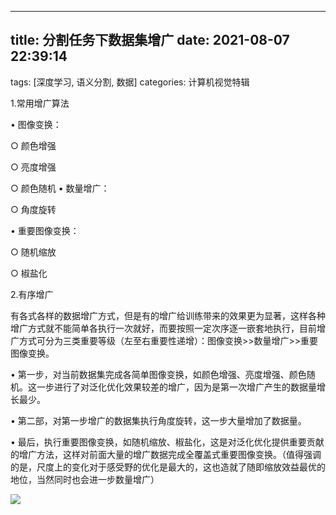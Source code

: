 ---

## title: 分割任务下数据集增广 date: 2021-08-07 22:39:14

tags: [深度学习, 语义分割, 数据]
categories: 计算机视觉特辑

1.常用增广算法

• 图像变换：

○ 颜色增强

○ 亮度增强

○ 颜色随机
• 数量增广：

○ 角度旋转

• 重要图像变换：

○ 随机缩放

○ 椒盐化

2.有序增广

有各式各样的数据增广方式，但是有的增广给训练带来的效果更为显著，这样各种增广方式就不能简单各执行一次就好，而要按照一定次序逐一嵌套地执行，目前增广方式可分为三类重要等级（左至右重要性递增）：图像变换>>数量增广>>重要图像变换。

• 第一步，对当前数据集完成各简单图像变换，如颜色增强、亮度增强、颜色随机。这一步进行了对泛化优化效果较差的增广，因为是第一次增广产生的数据量增长最少。

• 第二部，对第一步增广的数据集执行角度旋转，这一步大量增加了数据量。

• 最后，执行重要图像变换，如随机缩放、椒盐化，这是对泛化优化提供重要贡献的增广方法，这样对前面大量的增广数据完成全覆盖式重要图像变换。（值得强调的是，尺度上的变化对于感受野的优化是最大的，这也造就了随即缩放效益最优的地位，当然同时也会进一步数量增广）

![](%E5%88%86%E5%89%B2%E4%BB%BB%E5%8A%A1%E4%B8%8B%E6%95%B0%E6%8D%AE%E9%9B%86%E5%A2%9E%E5%B9%BF/%E5%9B%BE1.png#alt=%E5%9B%BE1)
